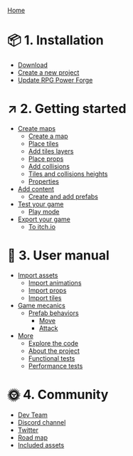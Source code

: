 [Home](./front_page.md)
# 📦 1. Installation
* [Download](./download.md)
* [Create a new project](./new_project.md)
* [Update RPG Power Forge](./update.md)

# ↗️ 2. Getting started
* [Create maps]()
    * [Create a map](./new_map.md)
    * [Place tiles](./place_tiles.md)
    * [Add tiles layers](./new_layer.md)
    * [Place props](./place_props.md)
    * [Add collisions ](./collision.md)
    * [Tiles and collisions heights](./heights.md)
    * [Properties](./properties.md)
* [Add content]()
    * [Create and add prefabs](./prefab_creation.md)
* [Test your game]()
    * [Play mode](./play_mode.md)
* [Export your game]()
    * [To itch.io](./export_to_itchio.md)

# 📕 3. User manual
* [Import assets]()
    * [Import animations](./import_spritesheet.md)
    * [Import props](./import_sprites.md)
    * [Import tiles](./import_tileset.md)
* [Game mecanics]()
    * [Prefab behaviors](./prefab_bahaviors.md)
        * [Move](./prefab_bahaviors_move.md)
        * [Attack](./prefab_bahaviors_attack.md)
* [More]()
    * [Explore the code](./code.md)
    * [About the project](./about.md)
    * [Functional tests](./functional_tests.md)
    * [Performance tests](./performance_tests.md)

# 🌞 4. Community
* [Dev Team]()
* [Discord channel]()
* [Twitter](https://twitter.com/RPGPowerForge)
* [Road map](https://trello.com/b/PIzgsYov/rpg-power-forge-road-map)
* [Included assets]()
